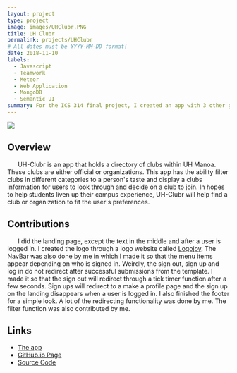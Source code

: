 ```yaml
---
layout: project
type: project
image: images/UHClubr.PNG
title: UH Clubr
permalink: projects/UHClubr
# All dates must be YYYY-MM-DD format!
date: 2018-11-10
labels:
  - Javascript
  - Teamwork
  - Meteor
  - Web Application
  - MongoDB
  - Semantic UI
summary: For the ICS 314 final project, I created an app with 3 other group members.
---
```


<img class="ui medium floated rounded image" src="../images/ClubrLanding.PNG">

## Overview
&nbsp;&nbsp;&nbsp;&nbsp;&nbsp;&nbsp;UH-Clubr is an app that holds a directory of clubs within UH Manoa. These clubs are either official or organizations. This app has the ability filter clubs in different categories to a person's taste and display a clubs information for users to look through and decide on a club to join. In hopes to help students liven up their campus experience, UH-Clubr will help find a club or organization to fit the user's preferences.

## Contributions
&nbsp;&nbsp;&nbsp;&nbsp;&nbsp;&nbsp;I did the landing page, except the text in the middle and after a user is logged in. I created the logo through a logo website called [Logojoy](https://logojoy.com/?gspk=ZWxsYWNsYXJr&gsxid=Czmx5itmOQGa&utm_source=growsumo). The NavBar was also done by me in which I made it so that the menu items appear depending on who is signed in. Weirdly, the sign out, sign up and log in do not redirect after successful submissions from the template. I made it so that the sign out will redirect through a tick timer function after a few seconds. Sign ups will redirect to a make a profile page and the sign up on the landing disappears when a user is logged in. I also finished the footer for a simple look. A lot of the redirecting functionality was done by me. The filter function was also contributed by me.

## Links
- [The app](http://uhclubr.meteorapp.com/#/)
- [GitHub.io Page](https://uh-clubr.github.io/)
- [Source Code](https://github.com/uh-clubr/uh-clubr)
